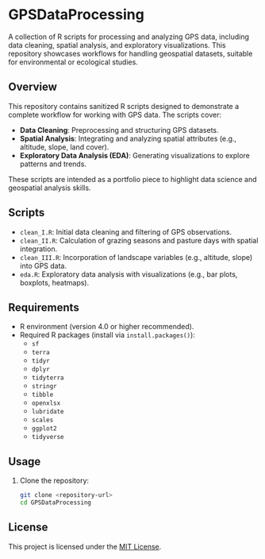 # GPSDataProcessing

A collection of R scripts for processing and analyzing GPS data, including data cleaning, spatial analysis, and exploratory visualizations. This repository showcases workflows for handling geospatial datasets, suitable for environmental or ecological studies.

## Overview

This repository contains sanitized R scripts designed to demonstrate a complete workflow for working with GPS data. The scripts cover:
- **Data Cleaning**: Preprocessing and structuring GPS datasets.
- **Spatial Analysis**: Integrating and analyzing spatial attributes (e.g., altitude, slope, land cover).
- **Exploratory Data Analysis (EDA)**: Generating visualizations to explore patterns and trends.

These scripts are intended as a portfolio piece to highlight data science and geospatial analysis skills.

## Scripts

- `clean_I.R`: Initial data cleaning and filtering of GPS observations.
- `clean_II.R`: Calculation of grazing seasons and pasture days with spatial integration.
- `clean_III.R`: Incorporation of landscape variables (e.g., altitude, slope) into GPS data.
- `eda.R`: Exploratory data analysis with visualizations (e.g., bar plots, boxplots, heatmaps).

## Requirements

- R environment (version 4.0 or higher recommended).
- Required R packages (install via `install.packages()`):
  - `sf`
  - `terra`
  - `tidyr`
  - `dplyr`
  - `tidyterra`
  - `stringr`
  - `tibble`
  - `openxlsx`
  - `lubridate`
  - `scales`
  - `ggplot2`
  - `tidyverse`

## Usage

1. Clone the repository:
   ```bash
   git clone <repository-url>
   cd GPSDataProcessing

## License

This project is licensed under the [MIT License](LICENSE).
